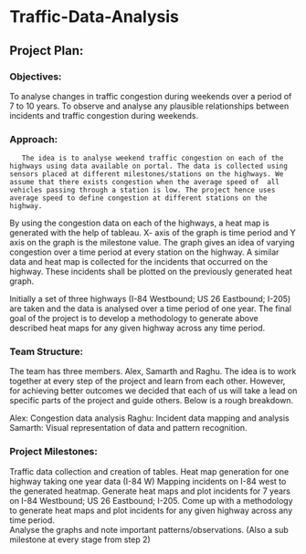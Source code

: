 # Traffic-Data-Analysis

## Project Plan:

### Objectives:
To analyse changes in traffic congestion during weekends over a period of 7 to 10 years. 
To observe and analyse any plausible relationships between incidents and traffic congestion during weekends. 

### Approach:
       The idea is to analyse weekend traffic congestion on each of the highways using data available on portal. The data is collected using sensors placed at different milestones/stations on the highways. We assume that there exists congestion when the average speed of  all vehicles passing through a station is low. The project hence uses average speed to define congestion at different stations on the highway.  

By using the congestion data on each of the highways, a heat map is generated with the help of tableau. X- axis of the graph is time period and Y axis on the graph is the milestone value. The graph gives an idea of varying congestion over a time period at every station on the highway. A similar data and heat map is collected for the incidents that occurred on the highway. These incidents shall be plotted on the previously generated heat graph. 

Initially a set of three highways (I-84 Westbound; US 26 Eastbound; I-205) are taken and the data is analysed over a time period of one year. The final goal of the project is to develop a methodology to generate above described heat maps for any given highway across any time period.  

### Team Structure:

The team has three members. Alex, Samarth and Raghu. The idea is to work together at every step of the project and learn from each other. However, for achieving better outcomes we decided that each of us will take a lead on specific parts of the project and guide others. Below is a rough breakdown. 

Alex: Congestion data analysis 
Raghu: Incident data mapping and analysis 
Samarth: Visual representation of data and pattern recognition. 

### Project Milestones:

Traffic data collection and creation of tables. 
Heat map generation for one highway taking one year data (I-84 W)
Mapping incidents on I-84 west to the generated heatmap. 
Generate heat maps and plot incidents for 7 years on I-84 Westbound; US 26 Eastbound; I-205. 
Come up with a methodology to generate heat maps and plot incidents  for any given highway across any time period.  
Analyse the graphs and note important patterns/observations. (Also a  sub milestone at every stage from step 2)



 
